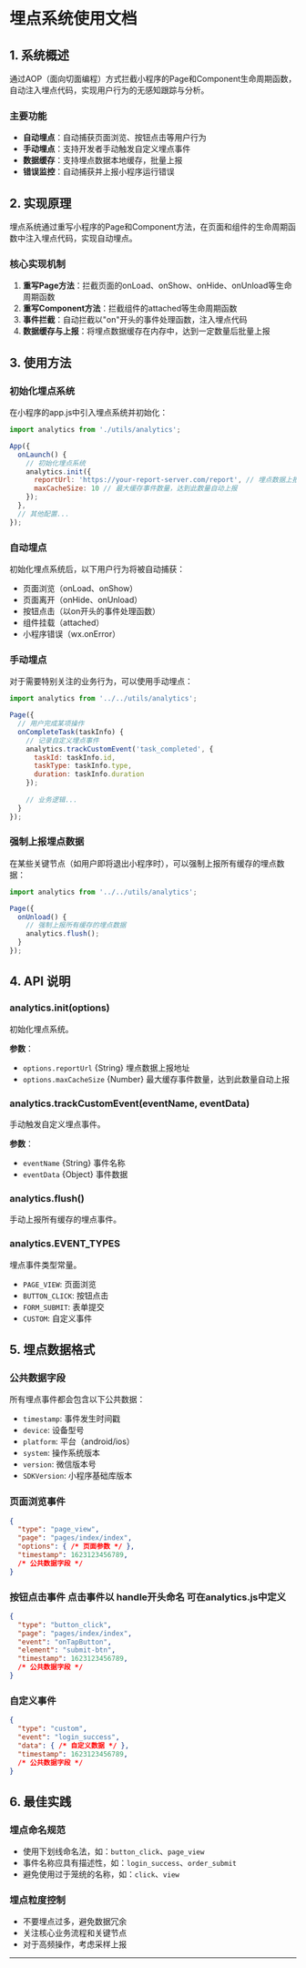 # 埋点系统使用文档

## 1. 系统概述

通过AOP（面向切面编程）方式拦截小程序的Page和Component生命周期函数，自动注入埋点代码，实现用户行为的无感知跟踪与分析。

### 主要功能

- **自动埋点**：自动捕获页面浏览、按钮点击等用户行为
- **手动埋点**：支持开发者手动触发自定义埋点事件
- **数据缓存**：支持埋点数据本地缓存，批量上报
- **错误监控**：自动捕获并上报小程序运行错误

## 2. 实现原理

埋点系统通过重写小程序的Page和Component方法，在页面和组件的生命周期函数中注入埋点代码，实现自动埋点。

### 核心实现机制

1. **重写Page方法**：拦截页面的onLoad、onShow、onHide、onUnload等生命周期函数
2. **重写Component方法**：拦截组件的attached等生命周期函数
3. **事件拦截**：自动拦截以"on"开头的事件处理函数，注入埋点代码
4. **数据缓存与上报**：将埋点数据缓存在内存中，达到一定数量后批量上报

## 3. 使用方法

### 初始化埋点系统

在小程序的app.js中引入埋点系统并初始化：

```javascript
import analytics from './utils/analytics';

App({
  onLaunch() {
    // 初始化埋点系统
    analytics.init({
      reportUrl: 'https://your-report-server.com/report', // 埋点数据上报地址
      maxCacheSize: 10 // 最大缓存事件数量，达到此数量自动上报
    });
  },
  // 其他配置...
});
```

### 自动埋点

初始化埋点系统后，以下用户行为将被自动捕获：

- 页面浏览（onLoad、onShow）
- 页面离开（onHide、onUnload）
- 按钮点击（以on开头的事件处理函数）
- 组件挂载（attached）
- 小程序错误（wx.onError）

### 手动埋点

对于需要特别关注的业务行为，可以使用手动埋点：

```javascript
import analytics from '../../utils/analytics';

Page({
  // 用户完成某项操作
  onCompleteTask(taskInfo) {
    // 记录自定义埋点事件
    analytics.trackCustomEvent('task_completed', {
      taskId: taskInfo.id,
      taskType: taskInfo.type,
      duration: taskInfo.duration
    });
    
    // 业务逻辑...
  }
});
```

### 强制上报埋点数据

在某些关键节点（如用户即将退出小程序时），可以强制上报所有缓存的埋点数据：

```javascript
import analytics from '../../utils/analytics';

Page({
  onUnload() {
    // 强制上报所有缓存的埋点数据
    analytics.flush();
  }
});
```

## 4. API 说明

### analytics.init(options)

初始化埋点系统。

**参数**：

- `options.reportUrl` {String} 埋点数据上报地址
- `options.maxCacheSize` {Number} 最大缓存事件数量，达到此数量自动上报

### analytics.trackCustomEvent(eventName, eventData)

手动触发自定义埋点事件。

**参数**：

- `eventName` {String} 事件名称
- `eventData` {Object} 事件数据

### analytics.flush()

手动上报所有缓存的埋点事件。

### analytics.EVENT_TYPES

埋点事件类型常量。

- `PAGE_VIEW`: 页面浏览
- `BUTTON_CLICK`: 按钮点击
- `FORM_SUBMIT`: 表单提交
- `CUSTOM`: 自定义事件

## 5. 埋点数据格式

### 公共数据字段

所有埋点事件都会包含以下公共数据：

- `timestamp`: 事件发生时间戳
- `device`: 设备型号
- `platform`: 平台（android/ios）
- `system`: 操作系统版本
- `version`: 微信版本号
- `SDKVersion`: 小程序基础库版本

### 页面浏览事件

```json
{
  "type": "page_view",
  "page": "pages/index/index",
  "options": { /* 页面参数 */ },
  "timestamp": 1623123456789,
  /* 公共数据字段 */
}
```

### 按钮点击事件 点击事件以 handle开头命名 可在analytics.js中定义
```json
{
  "type": "button_click",
  "page": "pages/index/index",
  "event": "onTapButton",
  "element": "submit-btn",
  "timestamp": 1623123456789,
  /* 公共数据字段 */
}
```

### 自定义事件

```json
{
  "type": "custom",
  "event": "login_success",
  "data": { /* 自定义数据 */ },
  "timestamp": 1623123456789,
  /* 公共数据字段 */
}
```

## 6. 最佳实践

### 埋点命名规范

- 使用下划线命名法，如：`button_click`、`page_view`
- 事件名称应具有描述性，如：`login_success`、`order_submit`
- 避免使用过于笼统的名称，如：`click`、`view`

### 埋点粒度控制

- 不要埋点过多，避免数据冗余
- 关注核心业务流程和关键节点
- 对于高频操作，考虑采样上报

---